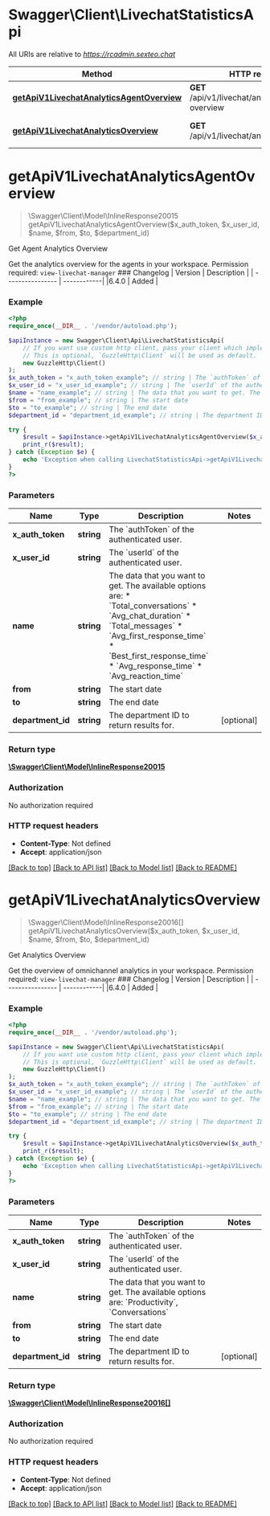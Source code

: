 # Swagger\Client\LivechatStatisticsApi

All URIs are relative to *https://rcadmin.sexteo.chat*

Method | HTTP request | Description
------------- | ------------- | -------------
[**getApiV1LivechatAnalyticsAgentOverview**](LivechatStatisticsApi.md#getapiv1livechatanalyticsagentoverview) | **GET** /api/v1/livechat/analytics/agent-overview | Get Agent Analytics Overview
[**getApiV1LivechatAnalyticsOverview**](LivechatStatisticsApi.md#getapiv1livechatanalyticsoverview) | **GET** /api/v1/livechat/analytics/overview | Get Analytics Overview

# **getApiV1LivechatAnalyticsAgentOverview**
> \Swagger\Client\Model\InlineResponse20015 getApiV1LivechatAnalyticsAgentOverview($x_auth_token, $x_user_id, $name, $from, $to, $department_id)

Get Agent Analytics Overview

Get the analytics overview for the agents in your workspace. Permission required: `view-livechat-manager`  ### Changelog | Version      | Description |  | ---------------- | ------------| |6.4.0             | Added       |

### Example
```php
<?php
require_once(__DIR__ . '/vendor/autoload.php');

$apiInstance = new Swagger\Client\Api\LivechatStatisticsApi(
    // If you want use custom http client, pass your client which implements `GuzzleHttp\ClientInterface`.
    // This is optional, `GuzzleHttp\Client` will be used as default.
    new GuzzleHttp\Client()
);
$x_auth_token = "x_auth_token_example"; // string | The `authToken` of the authenticated user.
$x_user_id = "x_user_id_example"; // string | The `userId` of the authenticated user.
$name = "name_example"; // string | The data that you want to get. The available options are:   * `Total_conversations` * `Avg_chat_duration` * `Total_messages` * `Avg_first_response_time` * `Best_first_response_time` * `Avg_response_time` * `Avg_reaction_time`
$from = "from_example"; // string | The start date
$to = "to_example"; // string | The end date
$department_id = "department_id_example"; // string | The department ID to return results for.

try {
    $result = $apiInstance->getApiV1LivechatAnalyticsAgentOverview($x_auth_token, $x_user_id, $name, $from, $to, $department_id);
    print_r($result);
} catch (Exception $e) {
    echo 'Exception when calling LivechatStatisticsApi->getApiV1LivechatAnalyticsAgentOverview: ', $e->getMessage(), PHP_EOL;
}
?>
```

### Parameters

Name | Type | Description  | Notes
------------- | ------------- | ------------- | -------------
 **x_auth_token** | **string**| The &#x60;authToken&#x60; of the authenticated user. |
 **x_user_id** | **string**| The &#x60;userId&#x60; of the authenticated user. |
 **name** | **string**| The data that you want to get. The available options are:   * &#x60;Total_conversations&#x60; * &#x60;Avg_chat_duration&#x60; * &#x60;Total_messages&#x60; * &#x60;Avg_first_response_time&#x60; * &#x60;Best_first_response_time&#x60; * &#x60;Avg_response_time&#x60; * &#x60;Avg_reaction_time&#x60; |
 **from** | **string**| The start date |
 **to** | **string**| The end date |
 **department_id** | **string**| The department ID to return results for. | [optional]

### Return type

[**\Swagger\Client\Model\InlineResponse20015**](../Model/InlineResponse20015.md)

### Authorization

No authorization required

### HTTP request headers

 - **Content-Type**: Not defined
 - **Accept**: application/json

[[Back to top]](#) [[Back to API list]](../../README.md#documentation-for-api-endpoints) [[Back to Model list]](../../README.md#documentation-for-models) [[Back to README]](../../README.md)

# **getApiV1LivechatAnalyticsOverview**
> \Swagger\Client\Model\InlineResponse20016[] getApiV1LivechatAnalyticsOverview($x_auth_token, $x_user_id, $name, $from, $to, $department_id)

Get Analytics Overview

Get the overview of omnichannel analytics in your workspace. Permission required: `view-livechat-manager`  ### Changelog | Version      | Description |  | ---------------- | ------------| |6.4.0             | Added       |

### Example
```php
<?php
require_once(__DIR__ . '/vendor/autoload.php');

$apiInstance = new Swagger\Client\Api\LivechatStatisticsApi(
    // If you want use custom http client, pass your client which implements `GuzzleHttp\ClientInterface`.
    // This is optional, `GuzzleHttp\Client` will be used as default.
    new GuzzleHttp\Client()
);
$x_auth_token = "x_auth_token_example"; // string | The `authToken` of the authenticated user.
$x_user_id = "x_user_id_example"; // string | The `userId` of the authenticated user.
$name = "name_example"; // string | The data that you want to get. The available options are: `Productivity`, `Conversations`
$from = "from_example"; // string | The start date
$to = "to_example"; // string | The end date
$department_id = "department_id_example"; // string | The department ID to return results for.

try {
    $result = $apiInstance->getApiV1LivechatAnalyticsOverview($x_auth_token, $x_user_id, $name, $from, $to, $department_id);
    print_r($result);
} catch (Exception $e) {
    echo 'Exception when calling LivechatStatisticsApi->getApiV1LivechatAnalyticsOverview: ', $e->getMessage(), PHP_EOL;
}
?>
```

### Parameters

Name | Type | Description  | Notes
------------- | ------------- | ------------- | -------------
 **x_auth_token** | **string**| The &#x60;authToken&#x60; of the authenticated user. |
 **x_user_id** | **string**| The &#x60;userId&#x60; of the authenticated user. |
 **name** | **string**| The data that you want to get. The available options are: &#x60;Productivity&#x60;, &#x60;Conversations&#x60; |
 **from** | **string**| The start date |
 **to** | **string**| The end date |
 **department_id** | **string**| The department ID to return results for. | [optional]

### Return type

[**\Swagger\Client\Model\InlineResponse20016[]**](../Model/InlineResponse20016.md)

### Authorization

No authorization required

### HTTP request headers

 - **Content-Type**: Not defined
 - **Accept**: application/json

[[Back to top]](#) [[Back to API list]](../../README.md#documentation-for-api-endpoints) [[Back to Model list]](../../README.md#documentation-for-models) [[Back to README]](../../README.md)

